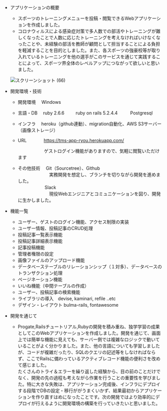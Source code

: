 - アプリケーションの概要
   - スポーツのトレーニングメニューを投稿・閲覧できるWebアプリケーションを作成しました。
   - コロナウィルスによる感染症対策で多人数での部活やトレーニングが難しくなったことで人数に応じたトレーニングを考えなければいけなくなったことや、未経験の部活を教師が顧問として担当することによる負担を軽減することを目的としました。また、各スポーツの強豪校等が取り入れているトレーニングを他の選手がこのサービスを通じて実践することによって、スポーツ界全体のレベルアップにつながって欲しいと思いました。

   ![スクリーンショット (66)](https://user-images.githubusercontent.com/71174687/99245530-111f8700-2847-11eb-87c5-3a9bd99eb9ab.png)

 - 開発環境・技術
   - 開発環境　 Windows
   - 言語・DB　   ruby 2.6.6  　　 ruby on rails 5.2.4.4     &emsp; &emsp; Postgresql
   - インフラ　 heroku（github連動）、migration自動化、AWS S3サーバー（画像ストレージ）
   - URL       &emsp;&emsp; &emsp;  https://tms-app-ryou.herokuapp.com/

     &emsp;&emsp; &emsp; &emsp;&emsp;  ゲストログイン機能がありますので、気軽に閲覧いただけます

   - その他技術  &emsp;Git（Sourcetree）、Github
   <br>&emsp;&emsp;&emsp;&emsp;&emsp;&emsp;&emsp;実務開発を想定し、ブランチを切りながら開発を進めました。<br>&emsp;&emsp;&emsp;&emsp;&emsp;&emsp;Slack　<br>&emsp;&emsp;&emsp;&emsp;&emsp;&emsp;&emsp;現役Webエンジニアとコミュニケーションを図り、開発に生かしました。

 - 機能一覧
   - ユーザー、ゲストのログイン機能、アクセス制限の実装
   - ユーザー情報、投稿記事のCRUD処理
   - 投稿記事一覧表示機能
   - 投稿記事詳細表示機能
   - 記事投稿機能
   - 管理者権限の設定
   - 画像ファイルのアップロード機能
   - データベーステーブルのリレーションシップ（１対多）、データベースのトランザクション処理
   - ページネーション機能
   - いいね機能（中間テーブルの作成）
   - ユーザー、投稿記事の検索機能
   - ライブラリの導入　devise, kaminari, refile ..etc
   - デザイン・レイアウト bulma-rails, fontawesome

- 開発を通じて
  - Progate,Railsチュートリアル,Rubyの開発を積み重ね、独学学習の成果としてこのWebアプリケーションを作成しました。開発を通じて、画面上では簡単な機能に見えても、サーバー側では複雑なロジックで動いていることがよく分かりました。また、他の言語についても学習しましたが、コードが複雑だったり、SQLのクエリの記述等をしなければならず、ここでRailsに備わっているアクティブレコード機能の便利さを改めて感じました。
  <br>たくさんのトライ＆エラーを繰り返した経験から、目の前のことだけでなく、開発の先の過程も考えながら作業を行うことの重要性を学びました。特に大きな失敗は、アプリケーション完成後、インフラにデプロイする段階でDBの設定・移行ががうまくいかず、結果最初からアプリケーションを作り直すはめになったことです。次の開発ではより効率的にデプロイが行えるように開発環境の構築を行っていきたいと思いました。
